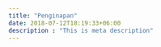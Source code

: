 ```yaml
---
title: "Penginapan"
date: 2018-07-12T18:19:33+06:00
description : "This is meta description"
---
```


